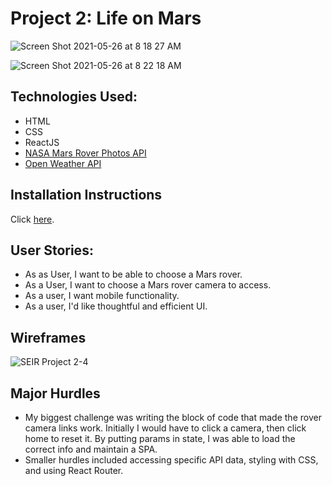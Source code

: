 # Project 2: Life on Mars

![Screen Shot 2021-05-26 at 8 18 27 AM](https://user-images.githubusercontent.com/38019656/119676955-845c1400-bdfb-11eb-911e-c0f206034e66.png)

![Screen Shot 2021-05-26 at 8 22 18 AM](https://user-images.githubusercontent.com/38019656/119676980-8aea8b80-bdfb-11eb-8cd1-fd355c8fcd95.png)

## Technologies Used:
- HTML
- CSS
- ReactJS
- [NASA Mars Rover Photos API](https://api.nasa.gov/)
- [Open Weather API](https://openweathermap.org/api)

## Installation Instructions
Click [here](https://ss-life-on-mars.herokuapp.com/).

## User Stories:
- As as User, I want to be able to choose a Mars rover.
- As a User, I want to choose a Mars rover camera to access.
- As a user, I want mobile functionality.
- As a user, I'd like thoughtful and efficient UI.

## Wireframes

![SEIR Project 2-4](https://user-images.githubusercontent.com/38019656/119677004-91790300-bdfb-11eb-9f96-6f16b0505361.png)

## Major Hurdles
- My biggest challenge was writing the block of code that made the rover camera links work. Initially I would have to click a camera, then click home to reset it. By putting params in state, I was able to load the correct info and maintain a SPA.
- Smaller hurdles included accessing specific API data, styling with CSS, and using React Router.
